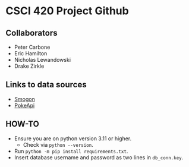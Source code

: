 # CSCI 420 Project Github

## Collaborators

- Peter Carbone
- Eric Hamilton
- Nicholas Lewandowski
- Drake Zirkle

## Links to data sources

- [Smogon](https://www.smogon.com/stats/)
- [PokeApi](https://pokeapi.co/)

## HOW-TO

- Ensure you are on python version 3.11 or higher.
  - Check via `python --version`.
- Run `python -m pip install requirements.txt`.
- Insert database username and password as two lines in `db_conn.key`.
